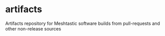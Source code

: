 # artifacts
Artifacts repository for Meshtastic software builds from pull-requests and other non-release sources
